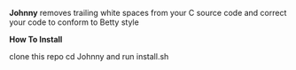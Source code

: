 **Johnny** removes trailing white spaces from your C source code and correct your code to conform to Betty style

**How To Install**

clone this repo
cd Johnny
and run install.sh


